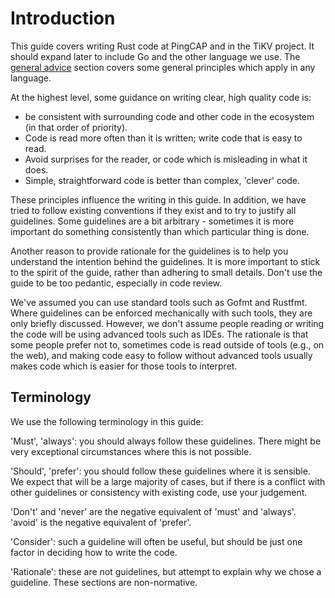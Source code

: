 # Introduction

This guide covers writing Rust code at PingCAP and in the TiKV project.
It should expand later to include Go and the other language we use.
The [general advice](general.md) section covers some general principles which apply in any language.

At the highest level, some guidance on writing clear, high quality code is:

* be consistent with surrounding code and other code in the ecosystem (in that order of priority).
* Code is read more often than it is written; write code that is easy to read.
* Avoid surprises for the reader, or code which is misleading in what it does.
* Simple, straightforward code is better than complex, 'clever' code.

These principles influence the writing in this guide.
In addition, we have tried to follow existing conventions if they exist and to try to justify all guidelines.
Some guidelines are a bit arbitrary - sometimes it is more important do something consistently than which particular thing is done.

Another reason to provide rationale for the guidelines is to help you understand the intention behind the guidelines.
It is more important to stick to the spirit of the guide, rather than adhering to small details.
Don't use the guide to be too pedantic, especially in code review.

We've assumed you can use standard tools such as Gofmt and Rustfmt.
Where guidelines can be enforced mechanically with such tools, they are only briefly discussed.
However, we don't assume people reading or writing the code will be using advanced tools such as IDEs.
The rationale is that some people prefer not to, sometimes code is read outside of tools (e.g., on the web), and making code easy to follow without advanced tools usually makes code which is easier for those tools to interpret.


## Terminology

We use the following terminology in this guide:

'Must', 'always': you should always follow these guidelines.
There might be very exceptional circumstances where this is not possible.

'Should', 'prefer': you should follow these guidelines where it is sensible.
We expect that will be a large majority of cases, but if there is a conflict with other guidelines or consistency with existing code, use your judgement.

'Don't' and 'never' are the negative equivalent of 'must' and 'always'.
'avoid' is the negative equivalent of 'prefer'.

'Consider': such a guideline will often be useful, but should be just one factor in deciding how to write the code.

'Rationale': these are not guidelines, but attempt to explain why we chose a guideline.
These sections are non-normative.

